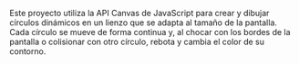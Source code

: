 Este proyecto utiliza la API Canvas de JavaScript para crear y dibujar círculos dinámicos en un lienzo que se adapta al tamaño de la pantalla. Cada círculo se mueve de forma continua y, al chocar con los bordes de la pantalla o colisionar con otro círculo, rebota y cambia el color de su contorno.
